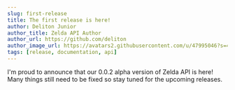 ```yaml
---
slug: first-release
title: The first release is here!
author: Deliton Junior
author_title: Zelda API Author
author_url: https://github.com/deliton
author_image_url: https://avatars2.githubusercontent.com/u/47995046?s=460&u=5ac0566f038302f07f9a365aae92e392a3d7e8dc&v=4
tags: [release, documentation, api]
---
```


I'm proud to announce that our 0.0.2 alpha version of Zelda API is here! Many things still need to be fixed so stay tuned for the upcoming releases.
